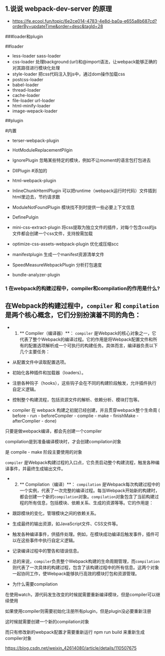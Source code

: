 ## 1.说说 webpack-dev-server 的原理
- https://fe.ecool.fun/topic/6e2ce014-4783-4e8d-ba0a-e655a8b687cd?orderBy=updateTime&order=desc&tagId=28

###loader和plugin

##loader
- less-loader sass-loader
- css-loader 处理background:(url)和@import语法，让webpack能够正确的对其路径进行模块化处理
- style-loader 把css代码注入到js中，通过dom操作加载css
- postcss-loader
- babel-loader
- thread-loader
- cache-loader
- file-loader url-loader
- html-minify-loader
- image-wepack-loader

##plugin

#内置

- terser-webpack-plugin
- HotModuleReplacementPilgin
- IgnorePlugin 忽略某些特定的模块，例如不让moment的语言包打包进去
- DllPlugin
#添加的

- html-webpack-plugin
- InlineChunkHtemlPlugin 可以把runtime（webpack运行时代码）文件插到html里边去，节约请求数
- ModuleNotFoundPlugin 模块找不到时提供一些必要上下文信息
- DefinePulgin
- mini-css-extract-plugin 将css提取为独立文件的插件，对每个包含css的js文件都会创建一个css文件，支持按需加载
- optimize-css-assets-webpack-plugin 优化或压缩scc
- manifestplugin 生成一个manifest资源清单文件
- SpeedMeasureWebpackPlugin 分析打包速度
- bundle-analyzer-plugin
### 1 在webpack的构建过程中，compiler和compilation的作用是什么?
## 在Webpack的构建过程中，`compiler` 和 `compilation` 是两个核心概念，它们分别扮演着不同的角色：

- 1. ** Compiler（编译器）**：
`compiler` 是Webpack的核心对象之一，它代表了整个Webpack的编译过程。它的作用是将Webpack配置文件和所有的配置选项解析成一个可执行的构建任务。具体而言，编译器负责以下几个主要任务：

- 从配置文件中读取配置选项。
- 初始化各种插件和加载器（loaders）。
- 注册各种钩子（hooks），这些钩子会在不同的构建阶段触发，允许插件执行自定义逻辑。
- 控制整个构建流程，包括资源文件的解析、依赖分析、模块打包等。

- compiler 在 webpack 构建之初就已经创建，并且贯穿webpack整个生命周 ( before - run - beforeCompiler - complie - make - finishMake - afterComplier - done)

只要是做webpack编译，都会先创建一个compiler

compilation是到准备编译模块时，才会创建compilation对象

是 compile - make 阶段主要使用的对象


`compiler` 是Webpack构建过程的入口点，它负责启动整个构建流程，触发各种编译事件，并最终生成输出文件。

- 2. ** Compilation（编译）**：
`compilation` 是Webpack每次构建过程中的一个实例，代表了一次完整的编译过程。每当Webpack开始新的构建时，都会创建一个新的`compilation`对象。`compilation`对象包含了当前构建过程的所有信息，包括模块、依赖关系、生成的资源等等。它的作用是：

- 跟踪模块的变化，管理模块之间的依赖关系。
- 生成最终的输出资源，如JavaScript文件、CSS文件等。
- 触发各种编译事件，供插件处理。例如，在模块成功编译后触发事件，插件可以在这些事件中执行自定义逻辑。
- 记录编译过程中的警告和错误信息。

- 总的来说，`compiler`负责整个Webpack构建的生命周期管理，而`compilation`则代表了一次具体的构建过程，包含了该构建过程中的所有信息。这两个对象一起协同工作，使Webpack能够执行高效的模块打包和资源管理。

- 为什么需要compilation

在使用watch，源代码发生改变的时候就需要重新编译模块，但是compiler可以继续使用

如果使用compiler则需要初始化注册所有plugin，但是plugin没必要重新注册

这时候就需要创建一个新的compilation对象

而只有修改新的webpack配置才需要重新运行 npm run build 来重新生成 compiler对象

https://blog.csdn.net/weixin_42614080/article/details/110507675

